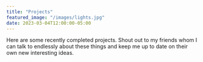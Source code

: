 ```yaml
---
title: "Projects"
featured_image: "/images/lights.jpg"
date: 2023-03-04T12:00:00-05:00
---
```

Here are some recently completed projects. Shout out to my friends whom I can talk to endlessly about these things and keep me up to date on their own new interesting ideas.
